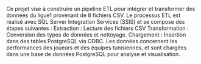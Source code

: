 Ce projet vise à construire un pipeline ETL  pour intégrer et transformer des données du ligue1  provenant de 8 fichiers CSV. 
Le processus ETL est réalisé avec SQL Server Integration Services (SSIS) et se compose des étapes suivantes :
Extraction : Lecture des fichiers CSV
Transformation : Conversion des types de données et nettoyage.
Chargement : Insertion dans des tables PostgreSQL via ODBC.
Les données concernent les performances des joueurs et des équipes tunisiennes, et sont chargées dans une base de données PostgreSQL pour analyse et visualisation.

